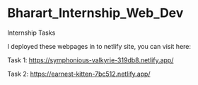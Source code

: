 # Bharart_Internship_Web_Dev

Internship Tasks

I deployed these webpages in to netlify site, you can visit here:

Task 1: https://symphonious-valkyrie-319db8.netlify.app/

Task 2: https://earnest-kitten-7bc512.netlify.app/
